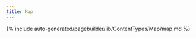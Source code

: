 ```yaml
---
title: Map
---
```


<!--
The reference doc content is generated automatically from the source code.
To update this section, update the doc blocks in the source code
-->

{% include auto-generated/pagebuilder/lib/ContentTypes/Map/map.md %}
